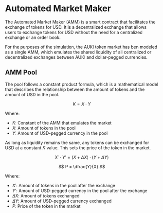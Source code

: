 # Automated Market Maker

The Automated Market Maker (AMM) is a smart contract that facilitates the exchange of tokens for USD. It is a decentralized exchange that allows users to exchange tokens for USD without the need for a centralized exchange or an order book.

For the purposes of the simulation, the AUKI token market has ben modeled as a single AMM, which emulates the shared liquidity of all centralized or decentralized exchanges between AUKI and dollar-pegged currencies.

## AMM Pool

The pool follows a constant product formula, which is a mathematical model that describes the relationship between the amount of tokens and the amount of USD in the pool.

$$
K = X \cdot Y
$$

Where:
 * $K$: Constant of the AMM that emulates the market
 * $X$: Amount of tokens in the pool
 * $Y$: Amount of USD-pegged currency in the pool

As long as liquidity remains the same, any tokens can be exchanged for USD at a constant $K$ value. This sets the price of the token in the market.

$$
X' \cdot Y' = (X + \Delta X) \cdot (Y + \Delta Y)
$$

$$
P = \dfrac{Y}{X}
$$

Where:
 * $X'$: Amount of tokens in the pool after the exchange
 * $Y'$: Amount of USD-pegged currency in the pool after the exchange
 * $\Delta X$: Amount of tokens exchanged
 * $\Delta Y$: Amount of USD-pegged currency exchanged
 * $P$: Price of the token in the market